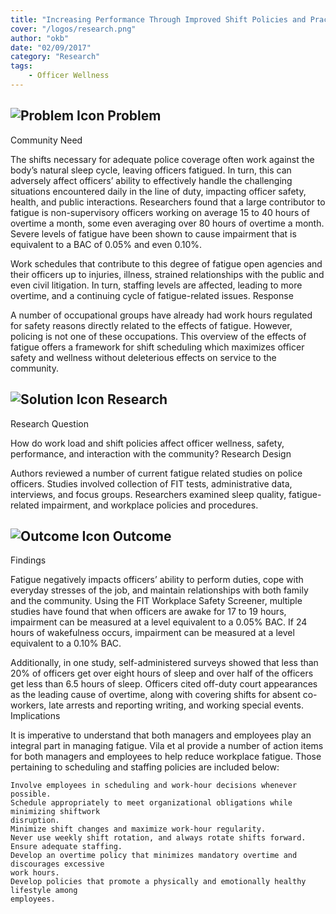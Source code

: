 ```yaml
---
title: "Increasing Performance Through Improved Shift Policies and Practices"
cover: "/logos/research.png"
author: "okb"
date: "02/09/2017"
category: "Research"
tags:
    - Officer Wellness  
---
```


## ![Problem Icon](https://github.com/google/material-design-icons/raw/master/alert/1x_web/ic_error_outline_black_48dp.png "Problem") Problem
Community Need

The shifts necessary for adequate police coverage often work against the body’s natural sleep cycle, leaving officers fatigued. In turn, this can adversely affect officers’ ability to effectively handle the challenging situations encountered daily in the line of duty, impacting officer safety, health, and public interactions. Researchers found that a large contributor to fatigue is non-supervisory officers working on average 15 to 40 hours of overtime a month, some even averaging over 80 hours of overtime a month. Severe levels of fatigue have been shown to cause impairment that is equivalent to a BAC of 0.05% and even 0.10%.

Work schedules that contribute to this degree of fatigue open agencies and their officers up to injuries, illness, strained relationships with the public and even civil litigation. In turn, staffing levels are affected, leading to more overtime, and a continuing cycle of fatigue-related issues.
Response

A number of occupational groups have already had work hours regulated for safety reasons directly related to the effects of fatigue. However, policing is not one of these occupations. This overview of the effects of fatigue offers a framework for shift scheduling which maximizes officer safety and wellness without deleterious effects on service to the community.
## ![Solution Icon](https://github.com/google/material-design-icons/raw/master/action/1x_web/ic_lightbulb_outline_black_48dp.png "Solution") Research
Research Question

How do work load and shift policies affect officer wellness, safety, performance, and interaction with the community?
Research Design

Authors reviewed a number of current fatigue related studies on police officers. Studies involved collection of FIT tests, administrative data, interviews, and focus groups. Researchers examined sleep quality, fatigue-related impairment, and workplace policies and procedures.
## ![Outcome Icon](https://github.com/google/material-design-icons/raw/master/action/1x_web/ic_view_list_black_48dp.png "Outcome") Outcome
Findings

Fatigue negatively impacts officers’ ability to perform duties, cope with everyday stresses of the job, and maintain relationships with both family and the community. Using the FIT Workplace Safety Screener, multiple studies have found that when officers are awake for 17 to 19 hours, impairment can be measured at a level equivalent to a 0.05% BAC. If 24 hours of wakefulness occurs, impairment can be measured at a level equivalent to a 0.10% BAC.

Additionally, in one study, self-administered surveys showed that less than 20% of officers get over eight hours of sleep and over half of the officers get less than 6.5 hours of sleep. Officers cited off-duty court appearances as the leading cause of overtime, along with covering shifts for absent co-workers, late arrests and reporting writing, and working special events.
Implications

It is imperative to understand that both managers and employees play an integral part in managing fatigue. Vila et al provide a number of action items for both managers and employees to help reduce workplace fatigue. Those pertaining to scheduling and staffing policies are included below:

    Involve employees in scheduling and work-hour decisions whenever possible.
    Schedule appropriately to meet organizational obligations while minimizing shiftwork
    disruption.
    Minimize shift changes and maximize work-hour regularity.
    Never use weekly shift rotation, and always rotate shifts forward.
    Ensure adequate staffing.
    Develop an overtime policy that minimizes mandatory overtime and discourages excessive
    work hours.
    Develop policies that promote a physically and emotionally healthy lifestyle among
    employees.
